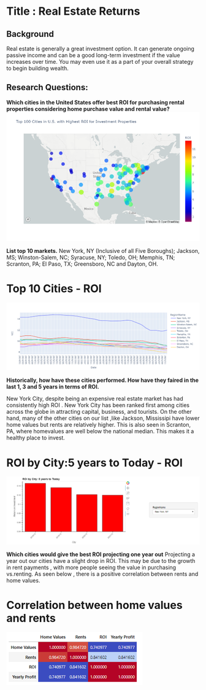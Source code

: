# Title : Real Estate Returns
## Background

Real estate is generally a great investment option. It can generate ongoing passive income and can be a good long-term investment if the value increases over time. You may even use it as a part of your overall strategy to begin building wealth.
## Research Questions:
**Which cities in the United States offer best ROI for purchasing rental properties considering home purchase value and rental value?** 
![United States -ROI](png/US.jpg)

**List top 10 markets.**
New York, NY (Inclusive of all Five Boroughs); Jackson, MS; Winston-Salem, NC; Syracuse, NY; Toledo, OH; Memphis, TN; Scranton, PA; El Paso, TX; Greensboro, NC and Dayton, OH.
# Top 10 Cities - ROI
![Top 10 Cities -ROI](png/ROI.jpg)

**Historically, how have these cities performed. How have they faired in the last 1, 3 and 5 years in terms of ROI.**

New York City, despite being an expensive real estate market has had consistently high ROI . New York City has been ranked first among cities across the globe in attracting capital, business, and tourists. On the other hand, many of the other cities on our list ,like Jackson, Mississipi have lower home values but rents are relatively higher. This is also seen in Scranton, PA, where homevalues are well below the national median. This makes it a healthy place to invest. 
# ROI by City:5 years to Today - ROI
![Top 10 Cities -ROI](png/5yrsgrph.jpg)

**Which cities would give the best ROI projecting one year out**
Projecting a year out our cities have a slight drop in ROI. This may be due to the growth in rent payments , with more people seeing the value in purchasing vs.renting. As seen below , there is a positive correlation between rents and home values. 
# Correlation between home values and rents
![Correlation Map](png/Correlation.jpg)
